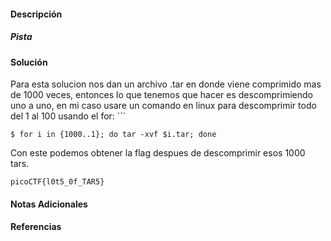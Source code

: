 #### Descripción

##### Pista


#### Solución 
Para esta solucion nos dan un archivo .tar en donde viene comprimido mas de 1000 veces, entonces lo que tenemos que hacer es descomprimiendo uno a uno, en mi caso usare un comando en linux para descomprimir todo del 1 al 100 usando el for: ```
```
$ for i in {1000..1}; do tar -xvf $i.tar; done  
```
Con este podemos obtener la flag despues de descomprimir esos 1000 tars.
```
picoCTF{l0t5_0f_TAR5}
```


#### Notas Adicionales

#### Referencias

